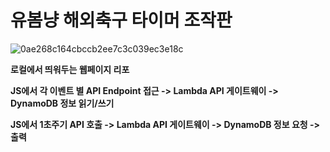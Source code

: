# 유봄냥 해외축구 타이머 조작판
![0ae268c164cbccb2ee7c3c039ec3e18c](https://github.com/user-attachments/assets/f52a051d-5602-4a51-880e-816388f8c70f)

**로컬에서 띄워두는 웹페이지 리포**

**JS에서 각 이벤트 별 API Endpoint 접근 -> Lambda API 게이트웨이 -> DynamoDB 정보 읽기/쓰기**

**JS에서 1초주기 API 호출 -> Lambda API 게이트웨이 -> DynamoDB 정보 요청 -> 출력**
